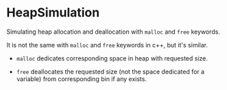 # HeapSimulation

Simulating heap allocation and deallocation with `malloc` and `free` keywords.

It is not the same with `malloc` and `free` keywords in c++, but it's similar.

- `malloc` dedicates corresponding space in heap with requested size.

- `free` deallocates the requested size (not the space dedicated for a variable) from corresponding bin if any exists.


